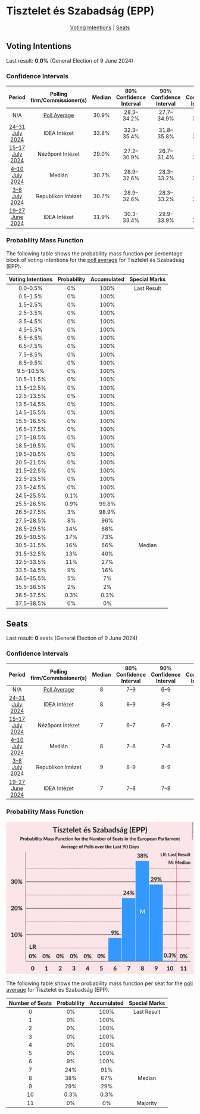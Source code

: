 # Tisztelet és Szabadság (EPP)

<p align="center"><a href="#voting-intentions">Voting Intentions</a> | <a href="#seats">Seats</a></p>

## Voting Intentions

Last result: **0.0%** (General Election of 9 June 2024)

### Confidence Intervals

| Period     | Polling firm/Commissioner(s) | Median | 80% Confidence Interval | 90% Confidence Interval | 95% Confidence Interval | 99% Confidence Interval |
|:----------:|:----------------:|:-----------:|:-----------------------:|:-----------------------:|:-----------------------:|:-----------------------:|
| N/A | [Poll Average](average.html) | 30.9% | 28.3–34.2% | 27.7–34.9% | 27.1–35.4% | 26.1–36.4% |
| [24–31 July 2024](2024-07-31-IDEAIntézet.html) | IDEA Intézet | 33.8% | 32.3–35.4% | 31.8–35.8% | 31.4–36.2% | 30.7–37.0% |
| [15–17 July 2024](2024-07-17-NézőpontIntézet.html) | Nézőpont Intézet | 29.0% | 27.2–30.9% | 26.7–31.4% | 26.3–31.9% | 25.4–32.8% |
| [4–10 July 2024](2024-07-10-Medián.html) | Medián | 30.7% | 28.9–32.6% | 28.3–33.2% | 27.9–33.6% | 27.1–34.6% |
| [3–8 July 2024](2024-07-08-RepublikonIntézet.html) | Republikon Intézet | 30.7% | 28.9–32.6% | 28.3–33.2% | 27.9–33.6% | 27.1–34.6% |
| [19–27 June 2024](2024-06-27-IDEAIntézet.html) | IDEA Intézet | 31.9% | 30.3–33.4% | 29.9–33.9% | 29.6–34.3% | 28.8–35.0% |

### Probability Mass Function

The following table shows the probability mass function per percentage block of voting intentions for the [poll average](average.html) for Tisztelet és Szabadság (EPP).

| Voting Intentions | Probability | Accumulated | Special Marks |
|:-----------------:|:-----------:|:-----------:|:-------------:|
| 0.0–0.5% | 0% | 100% | Last Result |
| 0.5–1.5% | 0% | 100% |  |
| 1.5–2.5% | 0% | 100% |  |
| 2.5–3.5% | 0% | 100% |  |
| 3.5–4.5% | 0% | 100% |  |
| 4.5–5.5% | 0% | 100% |  |
| 5.5–6.5% | 0% | 100% |  |
| 6.5–7.5% | 0% | 100% |  |
| 7.5–8.5% | 0% | 100% |  |
| 8.5–9.5% | 0% | 100% |  |
| 9.5–10.5% | 0% | 100% |  |
| 10.5–11.5% | 0% | 100% |  |
| 11.5–12.5% | 0% | 100% |  |
| 12.5–13.5% | 0% | 100% |  |
| 13.5–14.5% | 0% | 100% |  |
| 14.5–15.5% | 0% | 100% |  |
| 15.5–16.5% | 0% | 100% |  |
| 16.5–17.5% | 0% | 100% |  |
| 17.5–18.5% | 0% | 100% |  |
| 18.5–19.5% | 0% | 100% |  |
| 19.5–20.5% | 0% | 100% |  |
| 20.5–21.5% | 0% | 100% |  |
| 21.5–22.5% | 0% | 100% |  |
| 22.5–23.5% | 0% | 100% |  |
| 23.5–24.5% | 0% | 100% |  |
| 24.5–25.5% | 0.1% | 100% |  |
| 25.5–26.5% | 0.9% | 99.8% |  |
| 26.5–27.5% | 3% | 98.9% |  |
| 27.5–28.5% | 8% | 96% |  |
| 28.5–29.5% | 14% | 88% |  |
| 29.5–30.5% | 17% | 73% |  |
| 30.5–31.5% | 16% | 56% | Median |
| 31.5–32.5% | 13% | 40% |  |
| 32.5–33.5% | 11% | 27% |  |
| 33.5–34.5% | 9% | 16% |  |
| 34.5–35.5% | 5% | 7% |  |
| 35.5–36.5% | 2% | 2% |  |
| 36.5–37.5% | 0.3% | 0.3% |  |
| 37.5–38.5% | 0% | 0% |  |


## Seats

Last result: **0** seats (General Election of 9 June 2024)

### Confidence Intervals

| Period     | Polling firm/Commissioner(s) | Median | 80% Confidence Interval | 90% Confidence Interval | 95% Confidence Interval | 99% Confidence Interval |
|:----------:|:----------------:|:------:|:-----------------------:|:-----------------------:|:-----------------------:|:-----------------------:|
| N/A | [Poll Average](average.html) | 8 | 7–9 | 6–9 | 6–9 | 6–9 |
| [24–31 July 2024](2024-07-31-IDEAIntézet.html) | IDEA Intézet | 8 | 8–9 | 8–9 | 8–9 | 7–10 |
| [15–17 July 2024](2024-07-17-NézőpontIntézet.html) | Nézőpont Intézet | 7 | 6–7 | 6–7 | 6–8 | 6–8 |
| [4–10 July 2024](2024-07-10-Medián.html) | Medián | 8 | 7–8 | 7–8 | 7–8 | 7–9 |
| [3–8 July 2024](2024-07-08-RepublikonIntézet.html) | Republikon Intézet | 9 | 8–9 | 8–9 | 7–9 | 7–9 |
| [19–27 June 2024](2024-06-27-IDEAIntézet.html) | IDEA Intézet | 7 | 7–8 | 7–8 | 7–8 | 7–9 |

### Probability Mass Function

![Graph with seats probability mass function not yet produced](average-seats-pmf-tiszteletésszabadságepp.png "Seats Probability Mass Function")

The following table shows the probability mass function per seat for the [poll average](average.html) for Tisztelet és Szabadság (EPP).

| Number of Seats | Probability | Accumulated | Special Marks |
|:---------------:|:-----------:|:-----------:|:-------------:|
| 0 | 0% | 100% | Last Result |
| 1 | 0% | 100% |  |
| 2 | 0% | 100% |  |
| 3 | 0% | 100% |  |
| 4 | 0% | 100% |  |
| 5 | 0% | 100% |  |
| 6 | 9% | 100% |  |
| 7 | 24% | 91% |  |
| 8 | 38% | 67% | Median |
| 9 | 29% | 29% |  |
| 10 | 0.3% | 0.3% |  |
| 11 | 0% | 0% | Majority |


